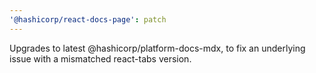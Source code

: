 ```yaml
---
'@hashicorp/react-docs-page': patch
---
```


Upgrades to latest @hashicorp/platform-docs-mdx, to fix an underlying issue with a mismatched react-tabs version.
